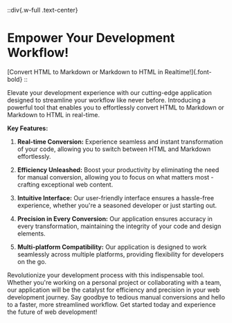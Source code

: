 ::div{.w-full .text-center}

# Empower Your Development Workflow!

[Convert HTML to Markdown or Markdown to HTML in Realtime!]{.font-bold}
::

Elevate your development experience with our cutting-edge application designed to streamline your workflow like never before. Introducing a powerful tool that enables you to effortlessly convert HTML to Markdown or Markdown to HTML in real-time.

**Key Features:**

1. **Real-time Conversion:** Experience seamless and instant transformation of your code, allowing you to switch between HTML and Markdown effortlessly.

2. **Efficiency Unleashed:** Boost your productivity by eliminating the need for manual conversion, allowing you to focus on what matters most - crafting exceptional web content.

3. **Intuitive Interface:** Our user-friendly interface ensures a hassle-free experience, whether you're a seasoned developer or just starting out.

4. **Precision in Every Conversion:** Our application ensures accuracy in every transformation, maintaining the integrity of your code and design elements.

5. **Multi-platform Compatibility:** Our application is designed to work seamlessly across multiple platforms, providing flexibility for developers on the go.

Revolutionize your development process with this indispensable tool. Whether you're working on a personal project or collaborating with a team, our application will be the catalyst for efficiency and precision in your web development journey. Say goodbye to tedious manual conversions and hello to a faster, more streamlined workflow. Get started today and experience the future of web development!
